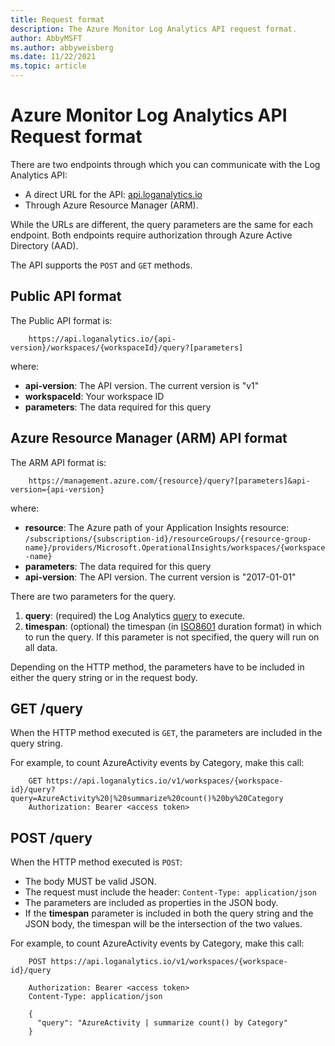 ```yaml
---
title: Request format
description: The Azure Monitor Log Analytics API request format.
author: AbbyMSFT
ms.author: abbyweisberg
ms.date: 11/22/2021
ms.topic: article
---
```

# Azure Monitor Log Analytics API Request format

There are two endpoints through which you can communicate with the Log Analytics API:
- A direct URL for the API: [api.loganalytics.io](https://api.loganalytics.io/)
- Through Azure Resource Manager (ARM).

While the URLs are different, the query parameters are the same for each endpoint. Both endpoints require authorization through Azure Active Directory (AAD).

The API supports the `POST` and `GET` methods.

## Public API format

The Public API format is:

```
    https://api.loganalytics.io/{api-version}/workspaces/{workspaceId}/query?[parameters]
```
where:
 - **api-version**: The API version. The current version is "v1"
 - **workspaceId**: Your workspace ID
 - **parameters**: The data required for this query

## Azure Resource Manager (ARM) API format

The ARM API format is:

```
    https://management.azure.com/{resource}/query?[parameters]&api-version={api-version}
```
where:
 - **resource**: The Azure path of your Application Insights resource: `/subscriptions/{subscription-id}/resourceGroups/{resource-group-name}/providers/Microsoft.OperationalInsights/workspaces/{workspace-name}`
 - **parameters**: The data required for this query
 - **api-version**: The API version. The current version is "2017-01-01"


There are two parameters for the query.
1.  **query**: (required) the Log Analytics [query](https://docs.loganalytics.io/docs/Language-Reference) to execute.
2.  **timespan**: (optional) the timespan (in [ISO8601](https://en.wikipedia.org/wiki/ISO_8601) duration format) in which to run the query. If this parameter is not specified, the query will run on all data.

Depending on the HTTP method, the parameters have to be included in either the query string or in the request body.

## GET /query

When the HTTP method executed is `GET`, the parameters are included in the query string.

For example, to count AzureActivity events by Category, make this call:

```
    GET https://api.loganalytics.io/v1/workspaces/{workspace-id}/query?query=AzureActivity%20|%20summarize%20count()%20by%20Category
    Authorization: Bearer <access token>
```
## POST /query

When the HTTP method executed is `POST`:
 - The body MUST be valid JSON.
 - The request must include the header: `Content-Type: application/json` 
 - The parameters are included as properties in the JSON body.
 - If the **timespan** parameter is included in both the query string and the JSON body, the timespan will be the intersection of the two values. 
 
For example, to count AzureActivity events by Category, make this call:

```
    POST https://api.loganalytics.io/v1/workspaces/{workspace-id}/query
    
    Authorization: Bearer <access token>
    Content-Type: application/json
    
    {
      "query": "AzureActivity | summarize count() by Category"
    }
```